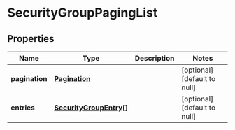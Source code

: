 # SecurityGroupPagingList

## Properties
Name | Type | Description | Notes
------------ | ------------- | ------------- | -------------
**pagination** | [**Pagination**](Pagination.md) |  | [optional] [default to null]
**entries** | [**SecurityGroupEntry[]**](SecurityGroupEntry.md) |  | [optional] [default to null]



